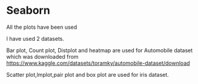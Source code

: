# Seaborn
All the plots have been used 


I have used 2 datasets.

Bar plot, Count plot, Distplot and heatmap are used for Automobile dataset which was downloaded from https://www.kaggle.com/datasets/toramky/automobile-dataset/download

Scatter plot,lmplot,pair plot and box plot are used for iris dataset.
